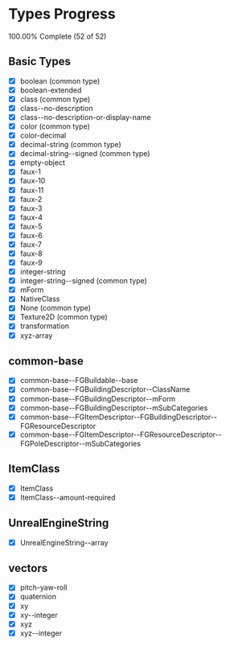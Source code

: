 # Types Progress

100.00% Complete (52 of 52)

## Basic Types

-   [x] boolean (common type)
-   [x] boolean-extended
-   [x] class (common type)
-   [x] class--no-description
-   [x] class--no-description-or-display-name
-   [x] color (common type)
-   [x] color-decimal
-   [x] decimal-string (common type)
-   [x] decimal-string--signed (common type)
-   [x] empty-object
-   [x] faux-1
-   [x] faux-10
-   [x] faux-11
-   [x] faux-2
-   [x] faux-3
-   [x] faux-4
-   [x] faux-5
-   [x] faux-6
-   [x] faux-7
-   [x] faux-8
-   [x] faux-9
-   [x] integer-string
-   [x] integer-string--signed (common type)
-   [x] mForm
-   [x] NativeClass
-   [x] None (common type)
-   [x] Texture2D (common type)
-   [x] transformation
-   [x] xyz-array

## common-base

-   [x] common-base--FGBuildable--base
-   [x] common-base--FGBuildingDescriptor--ClassName
-   [x] common-base--FGBuildingDescriptor--mForm
-   [x] common-base--FGBuildingDescriptor--mSubCategories
-   [x] common-base--FGItemDescriptor--FGBuildingDescriptor--FGResourceDescriptor
-   [x] common-base--FGItemDescriptor--FGResourceDescriptor--FGPoleDescriptor--mSubCategories

## ItemClass

-   [x] ItemClass
-   [x] ItemClass--amount-required

## UnrealEngineString

-   [x] UnrealEngineString--array

## vectors

-   [x] pitch-yaw-roll
-   [x] quaternion
-   [x] xy
-   [x] xy--integer
-   [x] xyz
-   [x] xyz--integer
